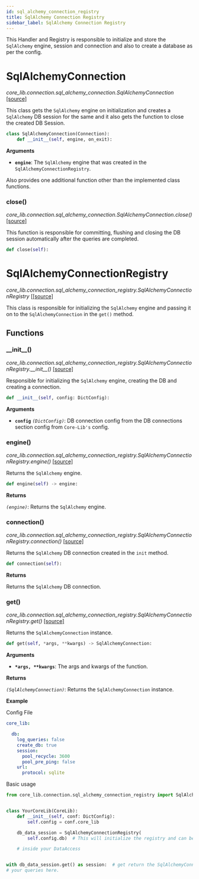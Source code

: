 ```yaml
---
id: sql_alchemy_connection_registry
title: SqlAlchemy Connection Registry
sidebar_label: SqlAlchemy Connection Registry
---
```


This Handler and Registry is responsible to initialize and store the `SqlAlchemy` engine, session and connection and also to create a database as per the config.


# SqlAlchemyConnection

*core_lib.connection.sql_alchemy_connection.SqlAlchemyConnection* [[source]](https://github.com/shay-te/core-lib/blob/058dead7fa30e1a2b4531f698da95c5380ca8d55/core_lib/connection/sql_alchemy_connection.py#L10)

This class gets the `SqlAlchemy` engine on initialization and creates a `SqlAlchemy` DB session for the same and it also gets the function to close the created DB Session.

```python
class SqlAlchemyConnection(Connection):
    def __init__(self, engine, on_exit):
```
**Arguments**

- **`engine`**: The `SqlAlchemy` engine that was created in the `SqlAlchemyConnectionRegistry`.

Also provides one additional function other than the implemented class functions.

### close()

*core_lib.connection.sql_alchemy_connection.SqlAlchemyConnection.close()* [[source]](https://github.com/shay-te/core-lib/blob/058dead7fa30e1a2b4531f698da95c5380ca8d55/core_lib/connection/sql_alchemy_connection.py#L27)

This function is responsible for committing, flushing and closing the DB session automatically after the queries are completed.

```python
def close(self):
```

# SqlAlchemyConnectionRegistry

*core_lib.connection.sql_alchemy_connection_registry.SqlAlchemyConnectionRegistry* [[[source]](https://github.com/shay-te/core-lib/blob/058dead7fa30e1a2b4531f698da95c5380ca8d55/core_lib/connection/solr_connection_registry.py#L9)

This class is responsible for initializing the `SqlAlchemy` engine and passing it on to the `SqlAlchemyConnection` in the `get()` method.

## Functions

### \_\_init\_\_()

*core_lib.connection.sql_alchemy_connection_registry.SqlAlchemyConnectionRegistry.\_\_init\_\_()* [[source]](https://github.com/shay-te/core-lib/blob/058dead7fa30e1a2b4531f698da95c5380ca8d55/core_lib/connection/sql_alchemy_connection_registry.py#L11)

Responsible for initializing the `SqlAlchemy` engine, creating the DB and creating a connection.

```python
def __init__(self, config: DictConfig):
```

**Arguments**

- **`config`** *`(DictConfig)`*: DB connection config from the DB connections section config from `Core-Lib's` config.

### engine()

*core_lib.connection.sql_alchemy_connection_registry.SqlAlchemyConnectionRegistry.engine()* [[source]](https://github.com/shay-te/core-lib/blob/058dead7fa30e1a2b4531f698da95c5380ca8d55/core_lib/connection/sql_alchemy_connection_registry.py#L20)

Returns the `SqlAlchemy` engine.

```python
def engine(self) -> engine:
```

**Returns**

*`(engine)`*: Returns the `SqlAlchemy` engine.

### connection()

*core_lib.connection.sql_alchemy_connection_registry.SqlAlchemyConnectionRegistry.connection()* [[source]](https://github.com/shay-te/core-lib/blob/058dead7fa30e1a2b4531f698da95c5380ca8d55/core_lib/connection/sql_alchemy_connection_registry.py#L24)

Returns the `SqlAlchemy` DB connection created in the `init` method.

```python
def connection(self):
```

**Returns**

Returns the `SqlAlchemy` DB connection.

### get()

*core_lib.connection.sql_alchemy_connection_registry.SqlAlchemyConnectionRegistry.get()* [[source]](https://github.com/shay-te/core-lib/blob/058dead7fa30e1a2b4531f698da95c5380ca8d55/core_lib/connection/sql_alchemy_connection_registry.py#L27)

Returns the `SqlAlchemyConnection` instance.

```python
def get(self, *args, **kwargs) -> SqlAlchemyConnection:
```

**Arguments**

- __`*args, **kwargs`__: The args and kwargs of the function.

**Returns**

*`(SqlAlchemyConnection)`*: Returns the `SqlAlchemyConnection` instance.

**Example**

Config File

```yaml
core_lib:

  db:
    log_queries: false
    create_db: true
    session:
      pool_recycle: 3600
      pool_pre_ping: false
    url:
      protocol: sqlite
```
Basic usage

```python
from core_lib.connection.sql_alchemy_connection_registry import SqlAlchemyConnectionRegistry


class YourCoreLib(CoreLib):
    def __init__(self, conf: DictConfig):
        self.config = conf.core_lib

    db_data_session = SqlAlchemyConnectionRegistry(
        self.config.db)  # This will initialize the registry and can be further passed on to any DataAccess

    # inside your DataAccess


with db_data_session.get() as session:  # get return the SqlAlchemyConnection instance and with satement calls the __enter__ method
# your queries here.
```


